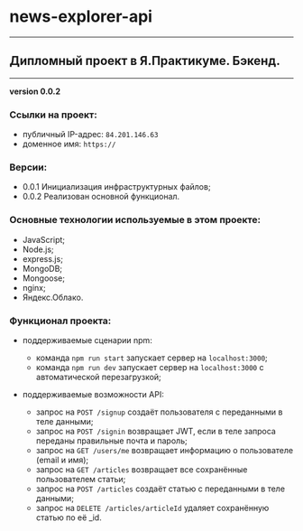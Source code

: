 # news-explorer-api
______________________

## Дипломный проект в Я.Практикуме. Бэкенд.
______________________

__version 0.0.2__

### Ссылки на проект:

- публичный IP-адрес: `84.201.146.63`
- доменное имя: `https://`

### Версии:

- 0.0.1 Инициализация инфраструктурных файлов;
- 0.0.2 Реализован основной функционал.

### Основные технологии используемые в этом проекте:

- JavaScript;
- Node.js;
- express.js;
- MongoDB;
- Mongoose;
- nginx;
- Яндекс.Облако.

### Функционал проекта:

- поддерживаемые сценарии npm:
    * команда `npm run start` запускает сервер на `localhost:3000`;
    * команда `npm run dev` запускает сервер на `localhost:3000` с автоматической перезагрузкой;

- поддерживаемые возможности API:
    * запрос на `POST /signup` создаёт пользователя с переданными в теле данными;
    * запрос на `POST /signin` возвращает JWT, если в теле запроса переданы правильные почта и пароль;
    * запрос на `GET /users/me` возвращает информацию о пользователе (email и имя);
    * запрос на `GET /articles` возвращает все сохранённые пользователем статьи;
    * запрос на `POST /articles` создаёт статью с переданными в теле данными;
    * запрос на `DELETE /articles/articleId` удаляет сохранённую статью по её _id.
